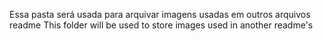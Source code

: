 Essa pasta será usada para arquivar imagens usadas em outros arquivos readme
This folder will be used to store images used in another readme's

